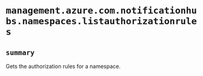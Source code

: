 # `management.azure.com.notificationhubs.namespaces.listauthorizationrules`

## `summary`
Gets the authorization rules for a namespace.


